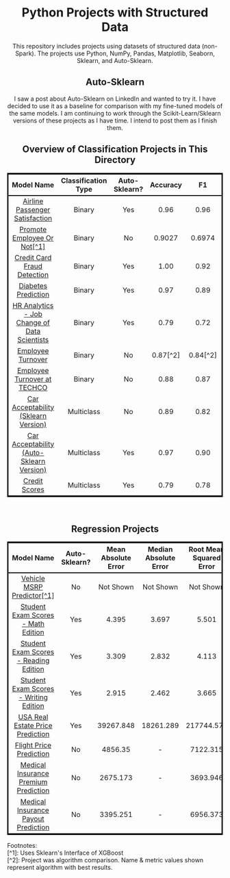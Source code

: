 <div align="center">

<h1>Python Projects with Structured Data</h1>
<p>
    This repository includes projects using datasets of structured data (non-Spark). The projects use Python, NumPy, Pandas, Matplotlib, Seaborn, Sklearn, and Auto-Sklearn.
</p>

<h2>
    Auto-Sklearn
</h2>
<p>
    I saw a post about Auto-Sklearn on LinkedIn and wanted to try it. I have decided to use it as a baseline for comparison with my fine-tuned models of the same models. I am continuing to work through the Scikit-Learn/Sklearn versions of these projects as I have time. I intend to post them as I finish them.
</p>

<h2>
    Overview of Classification Projects in This Directory
</h2>

<table style="border: 3px solid black;">
<tr style="border-bottom: 2.5px solid black;">
    <th style="text-align: center;">
        Model Name
    </th>
    <th style="text-align: center;">
        Classification Type
    </th>
    <th style="text-align: center;">
        Auto-Sklearn?
    </th>
    <th style="text-align: center;">
        Accuracy
    </th>
    <th style="text-align: center;">
        F1
    </th>
    <th style="text-align: center;">
        Precision
    </th>
    <th style="text-align: center;">
        Recall
    </th>
    <th style="text-align: center;">
        Algorithm[^2]
    </th>
</tr>

<tr>
    <td style="text-align: center">
        <a href="https://github.com/DunnBC22/Python_Projects_with_Structured_data/blob/main/Sklearn%20Projects/Classification/Binary%20Classification/Airline%20Passenger%20Satisfaction/Airline_Passenger_Satisfaction.ipynb">
            Airline Passenger Satisfaction
        </a>
    </td>
    <td style="text-align: center;">
        Binary
    </td>
    <td style="text-align: center;">
        Yes
    </td>
    <td style="text-align: center;">
        0.96
    </td>
    <td style="text-align: center;">
        0.96
    </td>
    <td style="text-align: center;">
        0.97
    </td>
    <td style="text-align: center;">
        0.96
    </td>
    <td style="text-align: center;">
        -
    </td>
</tr>

<tr>
    <td style="text-align: center;">
        <a href="https://github.com/DunnBC22/Python_Projects_with_Structured_data/blob/main/Sklearn%20Projects/Classification/Binary%20Classification/Promote%20Employee%20or%20Not/Promote%20Employee%20Or%20Not%20Binary%20Classifier%20(Using%20Sklearn%20Interface%20of%20XGBoost).ipynb">
            Promote Employee Or Not[^1]
        </a>
    </td>
    <td style="text-align: center;">
        Binary
    </td>
    <td style="text-align: center;">
        No
    </td>
    <td style="text-align: center;">
        0.9027
    </td>
    <td style="text-align: center;">
        0.6974
    </td>
    <td style="text-align: center;">
        0.6986
    </td>
    <td style="text-align: center;">
        0.6963
    </td>
    <td style="text-align: center;">
        -
    </td>
</tr>

<tr>
    <td style="text-align: center;">
        <a href="https://github.com/DunnBC22/Python_Projects_with_Structured_data/blob/main/Sklearn%20Projects/Classification/Binary%20Classification/Credit%20Card%20Fraud%20Detection/Credit_Card_Fraud_Detection.ipynb">
            Credit Card Fraud Detection
        </a>
    </td>
    <td style="text-align: center;">
        Binary
    </td>
    <td style="text-align: center;">
        Yes
    </td>
    <td style="text-align: center;">
        1.00
    </td>
    <td style="text-align: center;">
        0.92
    </td>
    <td style="text-align: center;">
        0.97
    </td>
    <td style="text-align: center;">
        0.88
    </td>
    <td style="text-align: center;">
        -
    </td>
</tr>

<tr>
    <td style="text-align: center;">
        <a href="https://github.com/DunnBC22/Python_Projects_with_Structured_data/blob/main/Sklearn%20Projects/Classification/Binary%20Classification/Diabetes%20Prediction/Diabetes_Prediction_Dataset.ipynb">
            Diabetes Prediction
        </a>
    </td>
    <td style="text-align: center;">
        Binary
    </td>
    <td style="text-align: center;">
        Yes
    </td>
    <td style="text-align: center;">
        0.97
    </td>
    <td style="text-align: center;">
        0.89
    </td>
    <td style="text-align: center;">
        0.98
    </td>
    <td style="text-align: center;">
        0.84
    </td>
    <td style="text-align: center;">
        -
    </td>
</tr>

<tr>
    <td style="text-align: center;">
        <a href="https://github.com/DunnBC22/Python_Projects_with_Structured_data/blob/main/Sklearn%20Projects/Classification/Binary%20Classification/HR%20Analytics%20-%20Job%20Change%20of%20Data%20Scientists/HR_Analytics_Job_Change_of_Data_Scientists_Auto_Sklearn.ipynb">
            HR Analytics - Job Change of Data Scientists
        </a>
    </td>
    <td style="text-align: center;">
        Binary
    </td>
    <td style="text-align: center;">
        Yes
    </td>
    <td style="text-align: center;">
        0.79
    </td>
    <td style="text-align: center;">
        0.72
    </td>
    <td style="text-align: center;">
        0.72
    </td>
    <td style="text-align: center;">
        0.72
    </td>
    <td style="text-align: center;">
        -
    </td>
</tr>

<tr>
    <td style="text-align: center;">
        <a href="https://github.com/DunnBC22/Python_Projects_with_Structured_data/blob/main/Sklearn%20Projects/Classification/Binary%20Classification/Employee%20Turnover/Employee%20Turnover-Churn.ipynb">
            Employee Turnover
        </a>
    </td>
    <td style="text-align: center;">
        Binary
    </td>
    <td style="text-align: center;">
        No
    </td>
    <td style="text-align: center;">
        0.87[^2]
    </td>
    <td style="text-align: center;">
        0.84[^2]
    </td>
    <td style="text-align: center;">
        0.85[^2]
    </td>
    <td style="text-align: center;">
        0.83[^2]
    </td>
    <td style="text-align: center;">
        XGBoost
    </td>
</tr>
<tr>
    <td style="text-align: center;">
        <a href="https://github.com/DunnBC22/Python_Projects_with_Structured_data/blob/main/Sklearn%20Projects/Classification/Binary%20Classification/Employee%20Turnover%20at%20TECHCO/Employee%20Turnover%20at%20TECHCO.ipynb">
            Employee Turnover at TECHCO
        </a>
    </td>
    <td style="text-align: center;">
        Binary
    </td>
    <td style="text-align: center;">
        No
    </td>
    <td style="text-align: center;">
        0.88
    </td>
    <td style="text-align: center;">
        0.87
    </td>
    <td style="text-align: center;">
        0.90
    </td>
    <td style="text-align: center;">
        0.86
    </td>
    <td style="text-align: center;">
        -
    </td>
</tr>

<tr>
    <td style="text-align: center;">
        <a href="https://github.com/DunnBC22/Python_Projects_with_Structured_data/blob/main/Sklearn%20Projects/Classification/Multiclass%20Classification/Car%20Acceptability/Sklearn%20Version/Car%20Acceptability%20Classification-Sklearn.ipynb">
            Car Acceptability (Sklearn Version)
        </a>
    </td>
    <td style="text-align: center;">
        Multiclass
    </td>
    <td style="text-align: center;">
        No
    </td>
    <td style="text-align: center;">
        0.89
    </td>
    <td style="text-align: center;">
        0.82
    </td>
    <td style="text-align: center;">
        0.80
    </td>
    <td style="text-align: center;">
        0.85
    </td>
    <td style="text-align: center;">
        XGBoost
    </td>
</tr>

<tr>
    <td style="text-align: center;">
        <a href="https://github.com/DunnBC22/Python_Projects_with_Structured_data/blob/main/Sklearn%20Projects/Classification/Multiclass%20Classification/Car%20Acceptability/Auto-Sklearn%20Version/Car_Acceptability_Classification_Dataset_Auto_Sklearn.ipynb">
            Car Acceptability (Auto-Sklearn Version)
        </a>
    </td>
    <td style="text-align: center;">
        Multiclass
    </td>
    <td style="text-align: center;">
        Yes
    </td>
    <td style="text-align: center;">
        0.97
    </td>
    <td style="text-align: center;">
        0.90
    </td>
    <td style="text-align: center;">
        0.88
    </td>
    <td style="text-align: center;">
        0.94
    </td>
    <td style="text-align: center;">
        -
    </td>
</tr>

<tr>
    <td style="text-align: center;">
        <a href="https://github.com/DunnBC22/Python_Projects_with_Structured_data/blob/main/Sklearn%20Projects/Classification/Multiclass%20Classification/Credit%20Scores/Credit_Score_Classification_Auto_Sklearn.ipynb">
            Credit Scores        
        </a>
    </td>
    <td style="text-align: center;">
        Multiclass
    </td>
    <td style="text-align: center;">
        Yes
    </td>
    <td style="text-align: center;">
        0.79
    </td>
    <td style="text-align: center;">
        0.78
    </td>
    <td style="text-align: center;">
        0.77
    </td>
    <td style="text-align: center;">
        0.78
    </td>
    <td style="text-align: center;">
        -
    </td>
</tr>
</table>

<br />

<h2>
    Regression Projects
</h2>

<table style="border: 3px solid black;">
<tr style="border-bottom: 2.5px solid black;">
    <th style="text-align: center;">
        Model Name
    </th>
    <th style="text-align: center;">
        Auto-Sklearn?
    </th>
    <th style="text-align: center;">
        Mean Absolute Error
    </th>
    <th style="text-align: center;">
        Median Absolute Error
    </th>
    <th style="text-align: center;">
        Root Mean Squared Error
    </th>
    <th style="text-align: center;">
        Algorithm[^2]
    </th>
</tr>
<tr>
    <td style="text-align: center;">
        <a href="https://github.com/DunnBC22/Python_Projects_with_Structured_data/blob/main/Sklearn%20Projects/Regression/Vehicle%20MSRP%20Predictor/Regression%20Using%20Sklearn's%20Interface%20of%20XGBoost.ipynb">
            Vehicle MSRP Predictor[^1]
        </a>
    </td>
    <td style="text-align: center;">
        No
    </td>
    <td style="text-align: center;">
        Not Shown
    </td>
    <td style="text-align: center;">
        Not Shown
    </td>
    <td style="text-align: center;">
        Not Shown
    </td>
    <td style="text-align: center;">
        -
    </td>
</tr>

<tr>
    <td style="text-align: center;">
        <a href="https://github.com/DunnBC22/Python_Projects_with_Structured_data/blob/main/Sklearn%20Projects/Regression/Student%20Exam%20Scores/Math%20Scores%20Edition/Students_Exam_Scores_Math_Scores_Edition.ipynb"> 
            Student Exam Scores - Math Edition
        </a>
    </td>
    <td style="text-align: center;">
        Yes
    </td>
    <td style="text-align: center;">
        4.395
    </td>
    <td style="text-align: center;">
        3.697
    </td>
    <td style="text-align: center;">
        5.501
    </td>
    <td style="text-align: center;">
        -
    </td>
</tr>

<tr>
    <td style="text-align: center;">
        <a href="https://github.com/DunnBC22/Python_Projects_with_Structured_data/blob/main/Sklearn%20Projects/Regression/Student%20Exam%20Scores/Reading%20Scores%20Edition/Students_Exam_Scores_Reading_Scores_Edition.ipynb">
            Student Exam Scores - Reading Edition
        </a>
    </td>
    <td style="text-align: center;">
        Yes
    </td>
    <td style="text-align: center;">
        3.309
    </td>
    <td style="text-align: center;">
        2.832
    </td>
    <td style="text-align: center;">
        4.113
    </td>
    <td style="text-align: center;">
        -
    </td>
</tr>

<tr>
    <td style="text-align: center;">
        <a href="https://github.com/DunnBC22/Python_Projects_with_Structured_data/blob/main/Sklearn%20Projects/Regression/Student%20Exam%20Scores/Writing%20Scores%20Edition/Students_Exam_Scores_Writing_Scores_Edition.ipynb">
            Student Exam Scores - Writing Edition
        </a>
    </td>
    <td style="text-align: center;">
        Yes
    </td>
    <td style="text-align: center;">
        2.915
    </td>
    <td style="text-align: center;">
        2.462
    </td>
    <td style="text-align: center;">
        3.665
    </td>
    <td style="text-align: center;">
        -
    </td>
</tr>

<tr>
    <td style="text-align: center;">
        <a href="https://github.com/DunnBC22/Python_Projects_with_Structured_data/blob/main/Sklearn%20Projects/Regression/USA%20Real%20Estate%20Price%20Prediction/USA_Real_Estate_Dataset.ipynb">
            USA Real Estate Price Prediction
        </a>
    </td>
    <td style="text-align: center;">
        Yes
    </td>
    <td style="text-align: center;">
        39267.848
    </td>
    <td style="text-align: center;">
        18261.289
    </td>
    <td style="text-align: center;">
        217744.574
    </td>
    <td style="text-align: center;">
        -
    </td>
</tr>

<tr>
    <td style="text-align: center;">
        <a href="https://github.com/DunnBC22/Python_Projects_with_Structured_data/blob/main/Sklearn%20Projects/Regression/Flight%20Price%20Prediction/Flight%20Price%20Prediction.ipynb">
            Flight Price Prediction
        </a>
    </td>
    <td style="text-align: center;">
        No
    </td>
    <td style="text-align: center;">
        4856.35
    </td>
    <td style="text-align: center;">
        -
    </td>
    <td style="text-align: center;">
        7122.315
    </td>
    <td style="text-align: center;">
        ElasticNet
    </td>
</tr>

<tr>
    <td style="text-align: center;">
        <a href="https://github.com/DunnBC22/Python_Projects_with_Structured_data/blob/main/Sklearn%20Projects/Regression/Medical%20Insurance%20Premium%20Prediction/Medical%20Insurance%20Premium%20Prediction.ipynb">
            Medical Insurance Premium Prediction
        </a>
    </td>
    <td style="text-align: center;">
        No
    </td>
    <td style="text-align: center;">
        2675.173
    </td>
    <td style="text-align: center;">
        -
    </td>
    <td style="text-align: center;">
        3693.946
    </td>
    <td style="text-align: center;">
        Stochastic Gradient Descent
    </td>
</tr>

<tr>
    <td style="text-align: center;">
        <a href="https://github.com/DunnBC22/Python_Projects_with_Structured_data/blob/main/Sklearn%20Projects/Regression/Medical%20Insurance%20Payout%20Prediction/Medical%20Insurance%20Payout%20Prediction.ipynb">
            Medical Insurance Payout Prediction
        </a>
    </td>
    <td style="text-align: center;">
        No
    </td>
    <td style="text-align: center;">
        3395.251
    </td>
    <td style="text-align: center;">
        -
    </td>
    <td style="text-align: center;">
        6956.373
    </td>
    <td style="text-align: center;">
        Huber
    </td>
</tr>
</table>
</div>
Footnotes: <br />
[^1]: Uses Sklearn's Interface of XGBoost <br />
[^2]: Project was algorithm comparison. Name & metric values shown represent algorithm with best results.

